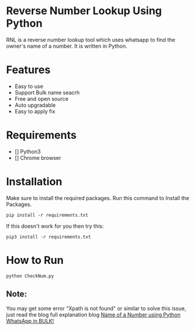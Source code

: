 # Reverse Number Lookup Using Python
RNL is a reverse number lookup tool which uses whatsapp to find the owner's name of a number. It is written in Python.

# Features
- Easy to use
- Support Bulk name seacrh
- Free and open source
- Auto upgradable
- Easy to apply fix


# Requirements
- [] Python3
- [] Chrome browser

# Installation
Make sure to install the required packages.
Run this command to Install the Packages.
```
pip install -r requirements.txt
```
If this doesn't work for you then try this:
```
pip3 install -r requirements.txt
```

# How to Run
```
python CheckNum.py
```

## Note:
You may get some error "Xpath is not found" or similar to solve this issue, just read the blog full explanation blog [Name of a Number using Python WhatsApp in BULK!](http://pratikpathak.com/name-of-a-number-using-python "Click here to open in new tab")